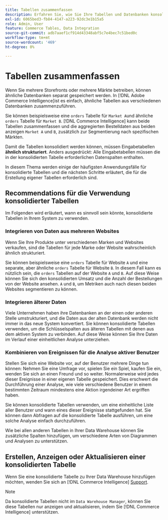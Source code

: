 ```yaml
---
title: Tabellen zusammenfassen
description: Erfahren Sie, wie Sie Ihre Tabellen und Datenbanken konsolidieren.
exl-id: 6065bed3-fb84-4147-a223-92dc3e1b15a5
role: Admin, User
feature: Commerce Tables, Data Integration
source-git-commit: adb7aaef1cf914d43348abf5c7e4bec7c51bed0c
workflow-type: tm+mt
source-wordcount: '469'
ht-degree: 0%

---
```


# Tabellen zusammenfassen

Wenn Sie mehrere Storefronts oder mehrere Märkte betreiben, können ähnliche Datenbanken separat gespeichert werden. In [!DNL Adobe Commerce Intelligence]ist es einfach, ähnliche Tabellen aus verschiedenen Datenbanken zusammenzuführen.

Sie können beispielsweise eine `orders` Tabelle für `Market A`und ähnliche `orders` Tabelle für `Market B`. [!DNL Commerce Intelligence] kann beide Tabellen zusammenfassen und die aggregierten Bestelldaten aus beiden anzeigen `Market A` und `B`, zusätzlich zur Segmentierung nach spezifischen Märkten.

Damit die Tabellen konsolidiert werden können, müssen Eingabetabellen **ähnlich strukturiert**. Anders ausgedrückt: Alle Eingabetabellen müssen die in der konsolidierten Tabelle erforderlichen Datenspalten enthalten.

In diesem Thema werden einige der häufigsten Anwendungsfälle für konsolidierte Tabellen und die nächsten Schritte erläutert, die für die Erstellung eigener Tabellen erforderlich sind.

## Recommendations für die Verwendung konsolidierter Tabellen

Im Folgenden wird erläutert, wann es sinnvoll sein könnte, konsolidierte Tabellen in Ihrem System zu verwenden.

### Integrieren von Daten aus mehreren Websites

Wenn Sie Ihre Produkte unter verschiedenen Marken und Websites verkaufen, sind die Tabellen für jede Marke oder Website wahrscheinlich ähnlich strukturiert.

Sie können beispielsweise eine `orders` Tabelle für Website `A` und eine separate, aber ähnliche `orders` Tabelle für Website `B`. In diesem Fall kann es nützlich sein, die `orders` Tabellen auf der Website `A` und `B`. Auf diese Weise können Sie sich den konsolidierten Umsatz und die Anzahl der Bestellungen von der Website ansehen. `A` und `B`, um Metriken auch nach diesen beiden Websites segmentieren zu können.

### Integrieren älterer Daten

Viele Unternehmen haben ihre Datenbanken an der einen oder anderen Stelle umstrukturiert, und die Daten aus der alten Datenbank werden nicht immer in das neue System konvertiert. Sie können konsolidierte Tabellen verwenden, um die Schlüsselspalten aus älteren Tabellen mit denen aus dem aktiven System zu verbinden. Auf diese Weise können Sie Ihre Daten im Verlauf einer einheitlichen Analyse unterziehen.

### Kombinieren von Ereignissen für die Analyse aktiver Benutzer

Stellen Sie sich eine Website vor, auf der Benutzer mehrere Dinge tun können: Nehmen Sie eine Umfrage vor, spielen Sie ein Spiel, kaufen Sie ein, wenden Sie sich an einen Freund und so weiter. Normalerweise wird jedes dieser Ereignisse in einer eigenen Tabelle gespeichert. Dies erschwert die Durchführung einer Analyse, wie viele verschiedene Benutzer in einem bestimmten Zeitraum mindestens eine Aktion irgendeiner Art ergriffen haben.

Sie können konsolidierte Tabellen verwenden, um eine einheitliche Liste aller Benutzer und wann eines dieser Ereignisse stattgefunden hat. Sie können dann Abfragen auf die konsolidierte Tabelle ausführen, um eine solche Analyse einfach durchzuführen.

Wie bei allen anderen Tabellen in Ihrer Data Warehouse können Sie zusätzliche Spalten hinzufügen, um verschiedene Arten von Diagrammen und Analysen zu unterstützen.

## Erstellen, Anzeigen oder Aktualisieren einer konsolidierten Tabelle

Wenn Sie eine konsolidierte Tabelle zu Ihrer Data Warehouse hinzufügen möchten, wenden Sie sich an [!DNL Commerce Intelligence] [Support](../guide-overview.md#Submitting-a-Support-Ticket).

>[!NOTE]
>
>Da konsolidierte Tabellen nicht im `Data Warehouse Manager`, können Sie diese Tabellen nur anzeigen und aktualisieren, indem Sie [!DNL Commerce Intelligence] unterstützen.
